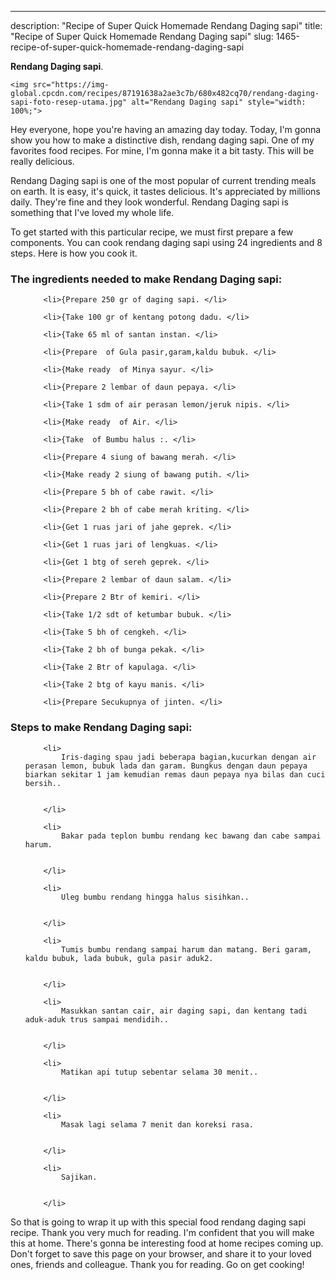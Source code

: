 ---
description: "Recipe of Super Quick Homemade Rendang Daging sapi"
title: "Recipe of Super Quick Homemade Rendang Daging sapi"
slug: 1465-recipe-of-super-quick-homemade-rendang-daging-sapi

<p>
	<strong>Rendang Daging sapi</strong>. 
	
</p>
<p>
	
	<img src="https://img-global.cpcdn.com/recipes/87191638a2ae3c7b/680x482cq70/rendang-daging-sapi-foto-resep-utama.jpg" alt="Rendang Daging sapi" style="width: 100%;">
	
	
</p>
<p>
	Hey everyone, hope you're having an amazing day today. Today, I'm gonna show you how to make a distinctive dish, rendang daging sapi. One of my favorites food recipes. For mine, I'm gonna make it a bit tasty. This will be really delicious.
</p>
	
<p>
	
</p>
<p>
	Rendang Daging sapi is one of the most popular of current trending meals on earth. It is easy, it's quick, it tastes delicious. It's appreciated by millions daily. They're fine and they look wonderful. Rendang Daging sapi is something that I've loved my whole life.
</p>

<p>
To get started with this particular recipe, we must first prepare a few components. You can cook rendang daging sapi using 24 ingredients and 8 steps. Here is how you cook it.
</p>

<h3>The ingredients needed to make Rendang Daging sapi:</h3>

<ol>
	
		<li>{Prepare 250 gr of daging sapi. </li>
	
		<li>{Take 100 gr of kentang potong dadu. </li>
	
		<li>{Take 65 ml of santan instan. </li>
	
		<li>{Prepare  of Gula pasir,garam,kaldu bubuk. </li>
	
		<li>{Make ready  of Minya sayur. </li>
	
		<li>{Prepare 2 lembar of daun pepaya. </li>
	
		<li>{Take 1 sdm of air perasan lemon/jeruk nipis. </li>
	
		<li>{Make ready  of Air. </li>
	
		<li>{Take  of Bumbu halus :. </li>
	
		<li>{Prepare 4 siung of bawang merah. </li>
	
		<li>{Make ready 2 siung of bawang putih. </li>
	
		<li>{Prepare 5 bh of cabe rawit. </li>
	
		<li>{Prepare 2 bh of cabe merah kriting. </li>
	
		<li>{Get 1 ruas jari of jahe geprek. </li>
	
		<li>{Get 1 ruas jari of lengkuas. </li>
	
		<li>{Get 1 btg of sereh geprek. </li>
	
		<li>{Prepare 2 lembar of daun salam. </li>
	
		<li>{Prepare 2 Btr of kemiri. </li>
	
		<li>{Take 1/2 sdt of ketumbar bubuk. </li>
	
		<li>{Take 5 bh of cengkeh. </li>
	
		<li>{Take 2 bh of bunga pekak. </li>
	
		<li>{Take 2 Btr of kapulaga. </li>
	
		<li>{Take 2 btg of kayu manis. </li>
	
		<li>{Prepare Secukupnya of jinten. </li>
	
</ol>
<p>
	
</p>

<h3>Steps to make Rendang Daging sapi:</h3>

<ol>
	
		<li>
			Iris-daging spau jadi beberapa bagian,kucurkan dengan air perasan lemon, bubuk lada dan garam. Bungkus dengan daun pepaya biarkan sekitar 1 jam kemudian remas daun pepaya nya bilas dan cuci bersih..
			
			
		</li>
	
		<li>
			Bakar pada teplon bumbu rendang kec bawang dan cabe sampai harum.
			
			
		</li>
	
		<li>
			Uleg bumbu rendang hingga halus sisihkan..
			
			
		</li>
	
		<li>
			Tumis bumbu rendang sampai harum dan matang. Beri garam, kaldu bubuk, lada bubuk, gula pasir aduk2.
			
			
		</li>
	
		<li>
			Masukkan santan cair, air daging sapi, dan kentang tadi aduk-aduk trus sampai mendidih..
			
			
		</li>
	
		<li>
			Matikan api tutup sebentar selama 30 menit..
			
			
		</li>
	
		<li>
			Masak lagi selama 7 menit dan koreksi rasa.
			
			
		</li>
	
		<li>
			Sajikan.
			
			
		</li>
	
</ol>

<p>
	
</p>

<p>
	So that is going to wrap it up with this special food rendang daging sapi recipe. Thank you very much for reading. I'm confident that you will make this at home. There's gonna be interesting food at home recipes coming up. Don't forget to save this page on your browser, and share it to your loved ones, friends and colleague. Thank you for reading. Go on get cooking!
</p>
